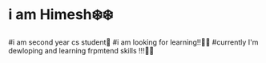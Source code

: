 # i am Himesh❄️❄️
#i am second year cs student💙
#i am looking for learning!!📖📖
#currently I'm dewloping and learning frpmtend skills !!!🧔‍♂️
